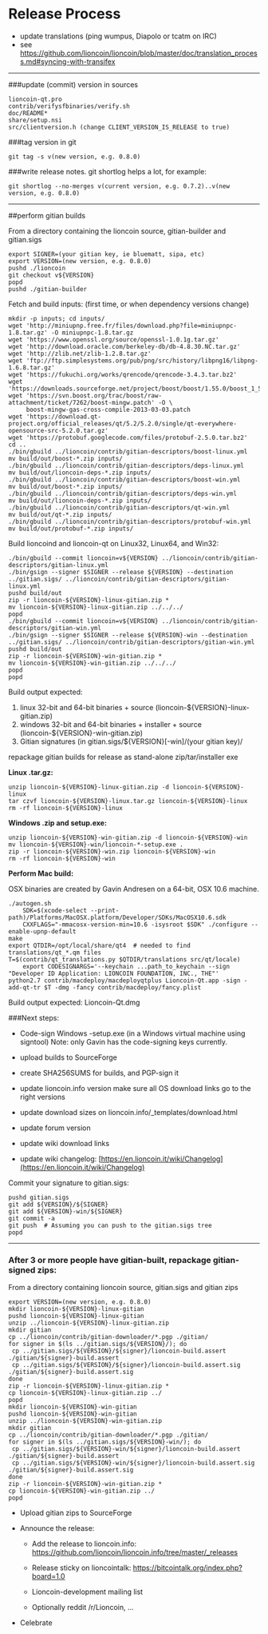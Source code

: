 Release Process
====================

* update translations (ping wumpus, Diapolo or tcatm on IRC)
* see https://github.com/lioncoin/lioncoin/blob/master/doc/translation_process.md#syncing-with-transifex

* * *

###update (commit) version in sources


	lioncoin-qt.pro
	contrib/verifysfbinaries/verify.sh
	doc/README*
	share/setup.nsi
	src/clientversion.h (change CLIENT_VERSION_IS_RELEASE to true)

###tag version in git

	git tag -s v(new version, e.g. 0.8.0)

###write release notes. git shortlog helps a lot, for example:

	git shortlog --no-merges v(current version, e.g. 0.7.2)..v(new version, e.g. 0.8.0)

* * *

##perform gitian builds

 From a directory containing the lioncoin source, gitian-builder and gitian.sigs
  
	export SIGNER=(your gitian key, ie bluematt, sipa, etc)
	export VERSION=(new version, e.g. 0.8.0)
	pushd ./lioncoin
	git checkout v${VERSION}
	popd
	pushd ./gitian-builder

 Fetch and build inputs: (first time, or when dependency versions change)

	mkdir -p inputs; cd inputs/
	wget 'http://miniupnp.free.fr/files/download.php?file=miniupnpc-1.8.tar.gz' -O miniupnpc-1.8.tar.gz
	wget 'https://www.openssl.org/source/openssl-1.0.1g.tar.gz'
	wget 'http://download.oracle.com/berkeley-db/db-4.8.30.NC.tar.gz'
	wget 'http://zlib.net/zlib-1.2.8.tar.gz'
	wget 'ftp://ftp.simplesystems.org/pub/png/src/history/libpng16/libpng-1.6.8.tar.gz'
	wget 'https://fukuchi.org/works/qrencode/qrencode-3.4.3.tar.bz2'
	wget 'https://downloads.sourceforge.net/project/boost/boost/1.55.0/boost_1_55_0.tar.bz2'
	wget 'https://svn.boost.org/trac/boost/raw-attachment/ticket/7262/boost-mingw.patch' -O \ 
	     boost-mingw-gas-cross-compile-2013-03-03.patch
	wget 'https://download.qt-project.org/official_releases/qt/5.2/5.2.0/single/qt-everywhere-opensource-src-5.2.0.tar.gz'
	wget 'https://protobuf.googlecode.com/files/protobuf-2.5.0.tar.bz2'
	cd ..
	./bin/gbuild ../lioncoin/contrib/gitian-descriptors/boost-linux.yml
	mv build/out/boost-*.zip inputs/
	./bin/gbuild ../lioncoin/contrib/gitian-descriptors/deps-linux.yml
	mv build/out/lioncoin-deps-*.zip inputs/
	./bin/gbuild ../lioncoin/contrib/gitian-descriptors/boost-win.yml
	mv build/out/boost-*.zip inputs/
	./bin/gbuild ../lioncoin/contrib/gitian-descriptors/deps-win.yml
	mv build/out/lioncoin-deps-*.zip inputs/
	./bin/gbuild ../lioncoin/contrib/gitian-descriptors/qt-win.yml
	mv build/out/qt-*.zip inputs/
	./bin/gbuild ../lioncoin/contrib/gitian-descriptors/protobuf-win.yml
	mv build/out/protobuf-*.zip inputs/

 Build lioncoind and lioncoin-qt on Linux32, Linux64, and Win32:
  
	./bin/gbuild --commit lioncoin=v${VERSION} ../lioncoin/contrib/gitian-descriptors/gitian-linux.yml
	./bin/gsign --signer $SIGNER --release ${VERSION} --destination ../gitian.sigs/ ../lioncoin/contrib/gitian-descriptors/gitian-linux.yml
	pushd build/out
	zip -r lioncoin-${VERSION}-linux-gitian.zip *
	mv lioncoin-${VERSION}-linux-gitian.zip ../../../
	popd
	./bin/gbuild --commit lioncoin=v${VERSION} ../lioncoin/contrib/gitian-descriptors/gitian-win.yml
	./bin/gsign --signer $SIGNER --release ${VERSION}-win --destination ../gitian.sigs/ ../lioncoin/contrib/gitian-descriptors/gitian-win.yml
	pushd build/out
	zip -r lioncoin-${VERSION}-win-gitian.zip *
	mv lioncoin-${VERSION}-win-gitian.zip ../../../
	popd
	popd

  Build output expected:

  1. linux 32-bit and 64-bit binaries + source (lioncoin-${VERSION}-linux-gitian.zip)
  2. windows 32-bit and 64-bit binaries + installer + source (lioncoin-${VERSION}-win-gitian.zip)
  3. Gitian signatures (in gitian.sigs/${VERSION}[-win]/(your gitian key)/

repackage gitian builds for release as stand-alone zip/tar/installer exe

**Linux .tar.gz:**

	unzip lioncoin-${VERSION}-linux-gitian.zip -d lioncoin-${VERSION}-linux
	tar czvf lioncoin-${VERSION}-linux.tar.gz lioncoin-${VERSION}-linux
	rm -rf lioncoin-${VERSION}-linux

**Windows .zip and setup.exe:**

	unzip lioncoin-${VERSION}-win-gitian.zip -d lioncoin-${VERSION}-win
	mv lioncoin-${VERSION}-win/lioncoin-*-setup.exe .
	zip -r lioncoin-${VERSION}-win.zip lioncoin-${VERSION}-win
	rm -rf lioncoin-${VERSION}-win

**Perform Mac build:**

  OSX binaries are created by Gavin Andresen on a 64-bit, OSX 10.6 machine.

	./autogen.sh
        SDK=$(xcode-select --print-path)/Platforms/MacOSX.platform/Developer/SDKs/MacOSX10.6.sdk
        CXXFLAGS="-mmacosx-version-min=10.6 -isysroot $SDK" ./configure --enable-upnp-default
	make
	export QTDIR=/opt/local/share/qt4  # needed to find translations/qt_*.qm files
	T=$(contrib/qt_translations.py $QTDIR/translations src/qt/locale)
        export CODESIGNARGS='--keychain ...path_to_keychain --sign "Developer ID Application: LIONCOIN FOUNDATION, INC., THE"'
	python2.7 contrib/macdeploy/macdeployqtplus Lioncoin-Qt.app -sign -add-qt-tr $T -dmg -fancy contrib/macdeploy/fancy.plist

 Build output expected: Lioncoin-Qt.dmg

###Next steps:

* Code-sign Windows -setup.exe (in a Windows virtual machine using signtool)
 Note: only Gavin has the code-signing keys currently.

* upload builds to SourceForge

* create SHA256SUMS for builds, and PGP-sign it

* update lioncoin.info version
  make sure all OS download links go to the right versions
  
* update download sizes on lioncoin.info/_templates/download.html

* update forum version

* update wiki download links

* update wiki changelog: [https://en.lioncoin.it/wiki/Changelog](https://en.lioncoin.it/wiki/Changelog)

Commit your signature to gitian.sigs:

	pushd gitian.sigs
	git add ${VERSION}/${SIGNER}
	git add ${VERSION}-win/${SIGNER}
	git commit -a
	git push  # Assuming you can push to the gitian.sigs tree
	popd

-------------------------------------------------------------------------

### After 3 or more people have gitian-built, repackage gitian-signed zips:

From a directory containing lioncoin source, gitian.sigs and gitian zips

	export VERSION=(new version, e.g. 0.8.0)
	mkdir lioncoin-${VERSION}-linux-gitian
	pushd lioncoin-${VERSION}-linux-gitian
	unzip ../lioncoin-${VERSION}-linux-gitian.zip
	mkdir gitian
	cp ../lioncoin/contrib/gitian-downloader/*.pgp ./gitian/
	for signer in $(ls ../gitian.sigs/${VERSION}/); do
	 cp ../gitian.sigs/${VERSION}/${signer}/lioncoin-build.assert ./gitian/${signer}-build.assert
	 cp ../gitian.sigs/${VERSION}/${signer}/lioncoin-build.assert.sig ./gitian/${signer}-build.assert.sig
	done
	zip -r lioncoin-${VERSION}-linux-gitian.zip *
	cp lioncoin-${VERSION}-linux-gitian.zip ../
	popd
	mkdir lioncoin-${VERSION}-win-gitian
	pushd lioncoin-${VERSION}-win-gitian
	unzip ../lioncoin-${VERSION}-win-gitian.zip
	mkdir gitian
	cp ../lioncoin/contrib/gitian-downloader/*.pgp ./gitian/
	for signer in $(ls ../gitian.sigs/${VERSION}-win/); do
	 cp ../gitian.sigs/${VERSION}-win/${signer}/lioncoin-build.assert ./gitian/${signer}-build.assert
	 cp ../gitian.sigs/${VERSION}-win/${signer}/lioncoin-build.assert.sig ./gitian/${signer}-build.assert.sig
	done
	zip -r lioncoin-${VERSION}-win-gitian.zip *
	cp lioncoin-${VERSION}-win-gitian.zip ../
	popd

- Upload gitian zips to SourceForge

- Announce the release:

  - Add the release to lioncoin.info: https://github.com/lioncoin/lioncoin.info/tree/master/_releases

  - Release sticky on lioncointalk: https://bitcointalk.org/index.php?board=1.0

  - Lioncoin-development mailing list

  - Optionally reddit /r/Lioncoin, ...

- Celebrate 
